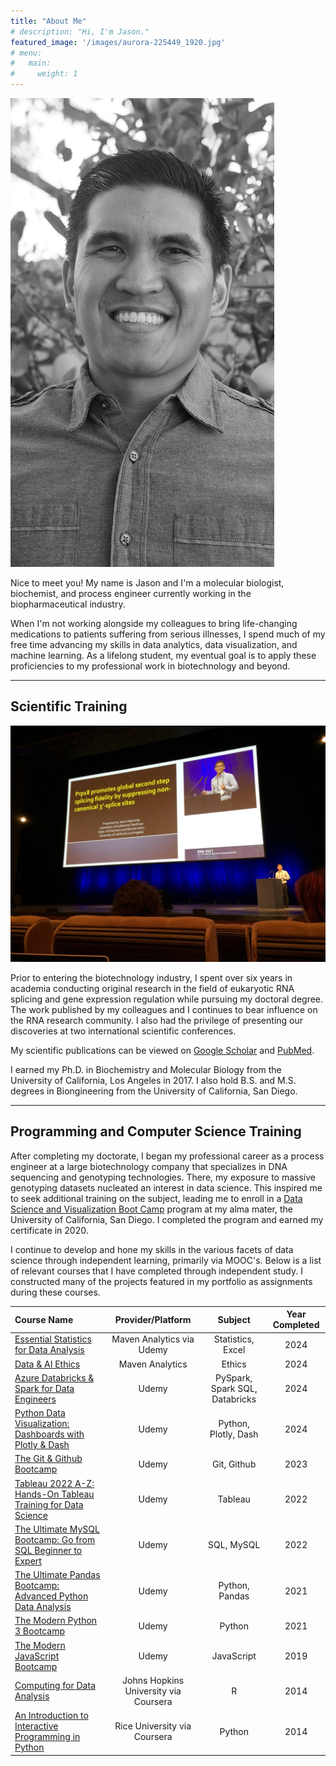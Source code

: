```yaml
---
title: "About Me"
# description: "Hi, I'm Jason."
featured_image: '/images/aurora-225449_1920.jpg'
# menu:
#   main:
#     weight: 1
---
```

<!-- {{< figure src="/images/about/DSCF1926-bw.jpg"  >}} -->
<!-- <img src="{{ "images/about/DSCF1926-bw.jpg" | relURL }}" alt="My Image"> -->
![](DSCF1926-bw.jpg)


Nice to meet you! My name is Jason and I'm a molecular biologist, biochemist, and process engineer currently working in the biopharmaceutical industry.  

When I'm not working alongside my colleagues to bring life-changing medications to patients suffering from serious illnesses, I spend much of my free time advancing my skills in data analytics, data visualization, and machine learning. As a lifelong student, my eventual goal is to apply these proficiencies to my professional work in biotechnology and beyond.

---

## Scientific Training

<!-- {{< figure src="/images/about/prague_talk1.jpg"  >}} -->
![](prague_talk1.jpg)

Prior to entering the biotechnology industry, I spent over six years in academia conducting original research in the field of eukaryotic RNA splicing and gene expression regulation while pursuing my doctoral degree. The work published by my colleagues and I continues to bear influence on the RNA research community. I also had the privilege of presenting our discoveries at two international scientific conferences.  

My scientific publications can be viewed on [Google Scholar](https://scholar.google.com/citations?user=DM08A88AAAAJ&hl=en&oi=ao) and [PubMed](https://pubmed.ncbi.nlm.nih.gov/?term=Jason+Gabunilas%5BAuthor%5D&sort=date).

I earned my Ph.D. in Biochemistry and Molecular Biology from the University of California, Los Angeles in 2017. I also hold B.S. and M.S. degrees in Biongineering from the University of California, San Diego.

---

## Programming and Computer Science Training

After completing my doctorate, I began my professional career as a process engineer at a large biotechnology company that specializes in DNA sequencing and genotyping technologies. There, my exposure to massive genotyping datasets nucleated an interest in data science. This inspired me to seek additional training on the subject, leading me to enroll in a [Data Science and Visualization Boot Camp](https://extendedstudies.ucsd.edu/courses-and-programs/data-science-and-visualization-part-i) program at my alma mater, the University of California, San Diego. I completed the program and earned my certificate in 2020.  

I continue to develop and hone my skills in the various facets of data science through independent learning, primarily via MOOC's. Below is a list of relevant courses that I have completed through independent study. I constructed many of the projects featured in my portfolio as assignments during these courses.


<!-- ### Maven Analytics
| Course Name | Subject | Year Completed |
| :--- | :----: | :----: | -->


<!-- ### Udemy -->

<!-- | Course Name | Subject | Year Completed |
| :--- | :----: | :----: |
| [Azure Databricks & Spark for Data Engineers](https://1drv.ms/b/s!Agcorq39NjGPhqwbCblsH1XRFbT29w?e=erPEfg) | PySpark, Spark SQL, Databricks | 2024
| [Python Data Visualization: Dashboards with Plotly & Dash](https://1drv.ms/b/s!Agcorq39NjGPhf8Bgi4HbzDjLy1eKQ?e=1eWRpz) | Python, Plotly, Dash | 2024
| [The Git & Github Bootcamp](https://1drv.ms/b/s!Agcorq39NjGPhf59MtaL9xgy7LQC6Q?e=f6MWpT) | Git, Github | 2023
| [Tableau 2022 A-Z: Hands-On Tableau Training for Data Science](https://1drv.ms/b/s!Agcorq39NjGPhf8D3hNSHtUvI23ypQ) | Tableau | 2022
| [The Ultimate MySQL Bootcamp: Go from SQL Beginniner to Expert](https://1drv.ms/b/s!Agcorq39NjGPhf5_heswQnFaA9dDbw?e=Xjunrr) | SQL, MySQL | 2022
| [The Ultimate Pandas Bootcamp: Advanced Python Data Analysis](https://1drv.ms/b/s!Agcorq39NjGPhf8AUxCqFgYSeUQmtg?e=fFnAWd) | Python, Pandas | 2021
| [The Modern Python 3 Bootcamp](https://1drv.ms/b/s!Agcorq39NjGPhf8ClHdvZ99jUf8LLw?e=0Wtl4D) | Python | 2021
| [The Modern JavaScript Bootcamp](https://1drv.ms/b/s!Agcorq39NjGPhf5-5GxjyRgpN-nztQ?e=gpHWGq) | JavaScript| 2019 -->


| Course Name | Provider/Platform | Subject |Year Completed |
| :--- | :----: | :----: | :----: |
| [Essential Statistics for Data Analysis](https://1drv.ms/b/c/8f3136fdadae2807/EW-GEOokRPJNkiwkwfpBAz8BcLyDLVQnuEHeSgM5HvuIVQ) | Maven Analytics via Udemy | Statistics, Excel | 2024
| [Data & AI Ethics](https://1drv.ms/b/s!Agcorq39NjGPhrVE3hNSHtUvI23ypQ) | Maven Analytics | Ethics | 2024
| [Azure Databricks & Spark for Data Engineers](https://1drv.ms/b/s!Agcorq39NjGPhqwbCblsH1XRFbT29w?e=erPEfg) | Udemy | PySpark, Spark SQL, Databricks | 2024
| [Python Data Visualization: Dashboards with Plotly & Dash](https://1drv.ms/b/s!Agcorq39NjGPhf8Bgi4HbzDjLy1eKQ?e=1eWRpz) | Udemy | Python, Plotly, Dash | 2024
| [The Git & Github Bootcamp](https://1drv.ms/b/s!Agcorq39NjGPhf59MtaL9xgy7LQC6Q?e=f6MWpT) | Udemy | Git, Github | 2023
| [Tableau 2022 A-Z: Hands-On Tableau Training for Data Science](https://1drv.ms/b/s!Agcorq39NjGPhf8D3hNSHtUvI23ypQ) | Udemy | Tableau | 2022
| [The Ultimate MySQL Bootcamp: Go from SQL Beginner to Expert](https://1drv.ms/b/s!Agcorq39NjGPhf5_heswQnFaA9dDbw?e=Xjunrr) | Udemy | SQL, MySQL | 2022
| [The Ultimate Pandas Bootcamp: Advanced Python Data Analysis](https://1drv.ms/b/s!Agcorq39NjGPhf8AUxCqFgYSeUQmtg?e=fFnAWd) | Udemy | Python, Pandas | 2021
| [The Modern Python 3 Bootcamp](https://1drv.ms/b/s!Agcorq39NjGPhf8ClHdvZ99jUf8LLw?e=0Wtl4D) | Udemy | Python | 2021
| [The Modern JavaScript Bootcamp](https://1drv.ms/b/s!Agcorq39NjGPhf5-5GxjyRgpN-nztQ?e=gpHWGq) | Udemy | JavaScript| 2019
| [Computing for Data Analysis](https://1drv.ms/b/s!Agcorq39NjGPhfN8XTmfiLgYXKb0rg?e=VbemLo) | Johns Hopkins University via Coursera | R| 2014 |
| [An Introduction to Interactive Programming in Python](https://1drv.ms/b/s!Agcorq39NjGPhfN9gp6aAhXMMCwKhw?e=yQZLL5) | Rice University via Coursera | Python | 2014 |



